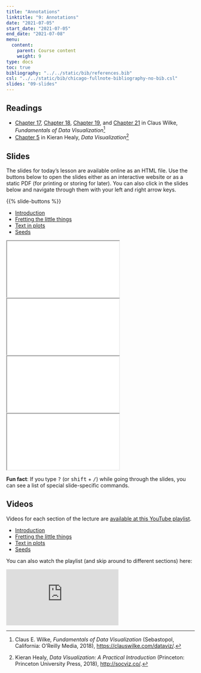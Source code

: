 ```yaml
---
title: "Annotations"
linktitle: "9: Annotations"
date: "2021-07-05"
start_date: "2021-07-05"
end_date: "2021-07-08"
menu:
  content:
    parent: Course content
    weight: 9
type: docs
toc: true
bibliography: "../../static/bib/references.bib"
csl: "../../static/bib/chicago-fullnote-bibliography-no-bib.csl"
slides: "09-slides"
---
```


## Readings

-   <i class="fas fa-book"></i> [Chapter 17](https://clauswilke.com/dataviz/redundant-coding.html), [Chapter 18](https://clauswilke.com/dataviz/multi-panel-figures.html), [Chapter 19](https://clauswilke.com/dataviz/figure-titles-captions.html), and [Chapter 21](https://clauswilke.com/dataviz/small-axis-labels.html) in Claus Wilke, *Fundamentals of Data Visualization*[^1]
-   <i class="fas fa-book"></i> [Chapter 5](http://socviz.co/workgeoms.html) in Kieran Healy, *Data Visualization*[^2]

## Slides

The slides for today’s lesson are available online as an HTML file. Use the buttons below to open the slides either as an interactive website or as a static PDF (for printing or storing for later). You can also click in the slides below and navigate through them with your left and right arrow keys.

{{% slide-buttons %}}

<ul class="nav nav-tabs" id="slide-tabs" role="tablist">
<li class="nav-item">
<a class="nav-link active" id="introduction-tab" data-toggle="tab" href="#introduction" role="tab" aria-controls="introduction" aria-selected="true">Introduction</a>
</li>
<li class="nav-item">
<a class="nav-link" id="fretting-the-little-things-tab" data-toggle="tab" href="#fretting-the-little-things" role="tab" aria-controls="fretting-the-little-things" aria-selected="false">Fretting the little things</a>
</li>
<li class="nav-item">
<a class="nav-link" id="text-in-plots-tab" data-toggle="tab" href="#text-in-plots" role="tab" aria-controls="text-in-plots" aria-selected="false">Text in plots</a>
</li>
<li class="nav-item">
<a class="nav-link" id="seeds-tab" data-toggle="tab" href="#seeds" role="tab" aria-controls="seeds" aria-selected="false">Seeds</a>
</li>
</ul>

<div id="slide-tabs" class="tab-content">

<div id="introduction" class="tab-pane fade show active" role="tabpanel" aria-labelledby="introduction-tab">

<div class="embed-responsive embed-responsive-16by9">

<iframe class="embed-responsive-item" src="/slides/09-slides.html#1">
</iframe>

</div>

</div>

<div id="fretting-the-little-things" class="tab-pane fade" role="tabpanel" aria-labelledby="fretting-the-little-things-tab">

<div class="embed-responsive embed-responsive-16by9">

<iframe class="embed-responsive-item" src="/slides/09-slides.html#little-things">
</iframe>

</div>

</div>

<div id="text-in-plots" class="tab-pane fade" role="tabpanel" aria-labelledby="text-in-plots-tab">

<div class="embed-responsive embed-responsive-16by9">

<iframe class="embed-responsive-item" src="/slides/09-slides.html#text">
</iframe>

</div>

</div>

<div id="seeds" class="tab-pane fade" role="tabpanel" aria-labelledby="seeds-tab">

<div class="embed-responsive embed-responsive-16by9">

<iframe class="embed-responsive-item" src="/slides/09-slides.html#seeds">
</iframe>

</div>

</div>

</div>

<div class="fyi">

**Fun fact**: If you type <kbd>?</kbd> (or <kbd>shift</kbd> + <kbd>/</kbd>) while going through the slides, you can see a list of special slide-specific commands.

</div>

## Videos

Videos for each section of the lecture are [available at this YouTube playlist](https://www.youtube.com/playlist?list=PLS6tnpTr39sG4NCNqLqHhIE7khPgrdRJD).

-   [Introduction](https://www.youtube.com/watch?v=1c51k2tmjBI&list=PLS6tnpTr39sG4NCNqLqHhIE7khPgrdRJD)
-   [Fretting the little things](https://www.youtube.com/watch?v=6p4K5_6KU9k&list=PLS6tnpTr39sG4NCNqLqHhIE7khPgrdRJD)
-   [Text in plots](https://www.youtube.com/watch?v=fdR78oXb_fI&list=PLS6tnpTr39sG4NCNqLqHhIE7khPgrdRJD)
-   [Seeds](https://www.youtube.com/watch?v=lV_Qak75E6I&list=PLS6tnpTr39sG4NCNqLqHhIE7khPgrdRJD)

You can also watch the playlist (and skip around to different sections) here:

<div class="embed-responsive embed-responsive-16by9">

<iframe class="embed-responsive-item" src="https://www.youtube.com/embed/playlist?list=PLS6tnpTr39sG4NCNqLqHhIE7khPgrdRJD" frameborder="0" allow="accelerometer; autoplay; encrypted-media; gyroscope; picture-in-picture" allowfullscreen>
</iframe>

</div>

[^1]: Claus E. Wilke, *Fundamentals of Data Visualization* (Sebastopol, California: O’Reilly Media, 2018), <https://clauswilke.com/dataviz/>.

[^2]: Kieran Healy, *Data Visualization: A Practical Introduction* (Princeton: Princeton University Press, 2018), <http://socviz.co/>.

